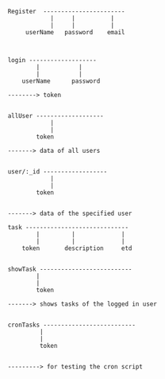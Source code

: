 
                                Register  -----------------------
                                            |     |          |
                                            |     |          |
                                     userName   password    email



                                login -------------------
                                        |           |
                                        |           |
                                    userName      password

                                --------> token


                                allUser -------------------
                                            |
                                            |
                                        token

                                -------> data of all users 


                                user/:_id ------------------
                                            |
                                            |
                                        token


                                -------> data of the specified user
                                
                                task -----------------------------
                                        |         |             |
                                        |         |             |
                                    token       description     etd


                                showTask --------------------------
                                        |
                                        |
                                        token
                                
                                -------> shows tasks of the logged in user
                                

                                cronTasks --------------------------
                                         |
                                         |
                                         token


                                ---------> for testing the cron script